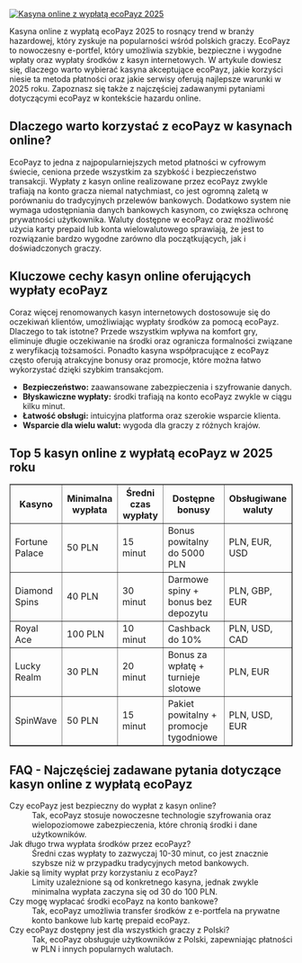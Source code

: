 [![Kasyna online z wypłatą ecoPayz 2025](https://123-caf.pages.dev/gitsignup.png)](https://vrmoo.ru/Bt82HjjY)

<div>Kasyna online z wypłatą ecoPayz 2025 to rosnący trend w branży hazardowej, który zyskuje na popularności wśród polskich graczy. EcoPayz to nowoczesny e-portfel, który umożliwia szybkie, bezpieczne i wygodne wpłaty oraz wypłaty środków z kasyn internetowych. W artykule dowiesz się, dlaczego warto wybierać kasyna akceptujące ecoPayz, jakie korzyści niesie ta metoda płatności oraz jakie serwisy oferują najlepsze warunki w 2025 roku. Zapoznasz się także z najczęściej zadawanymi pytaniami dotyczącymi ecoPayz w kontekście hazardu online.</div>  <h2>Dlaczego warto korzystać z ecoPayz w kasynach online?</h2> <p>EcoPayz to jedna z najpopularniejszych metod płatności w cyfrowym świecie, ceniona przede wszystkim za szybkość i bezpieczeństwo transakcji. Wypłaty z kasyn online realizowane przez ecoPayz zwykle trafiają na konto gracza niemal natychmiast, co jest ogromną zaletą w porównaniu do tradycyjnych przelewów bankowych. Dodatkowo system nie wymaga udostępniania danych bankowych kasynom, co zwiększa ochronę prywatności użytkownika. Waluty dostępne w ecoPayz oraz możliwość użycia karty prepaid lub konta wielowalutowego sprawiają, że jest to rozwiązanie bardzo wygodne zarówno dla początkujących, jak i doświadczonych graczy.</p>  <h2>Kluczowe cechy kasyn online oferujących wypłaty ecoPayz</h2> <p>Coraz więcej renomowanych kasyn internetowych dostosowuje się do oczekiwań klientów, umożliwiając wypłaty środków za pomocą ecoPayz. Dlaczego to tak istotne? Przede wszystkim wpływa na komfort gry, eliminuje długie oczekiwanie na środki oraz ogranicza formalności związane z weryfikacją tożsamości. Ponadto kasyna współpracujące z ecoPayz często oferują atrakcyjne bonusy oraz promocje, które można łatwo wykorzystać dzięki szybkim transakcjom.</p>  <ul>   <li><strong>Bezpieczeństwo:</strong> zaawansowane zabezpieczenia i szyfrowanie danych.</li>   <li><strong>Błyskawiczne wypłaty:</strong> środki trafiają na konto ecoPayz zwykle w ciągu kilku minut.</li>   <li><strong>Łatwość obsługi:</strong> intuicyjna platforma oraz szerokie wsparcie klienta.</li>   <li><strong>Wsparcie dla wielu walut:</strong> wygoda dla graczy z różnych krajów.</li> </ul>  <h2>Top 5 kasyn online z wypłatą ecoPayz w 2025 roku</h2> <table border="1" cellspacing="0" cellpadding="5">   <thead>     <tr>       <th>Kasyno</th>       <th>Minimalna wypłata</th>       <th>Średni czas wypłaty</th>       <th>Dostępne bonusy</th>       <th>Obsługiwane waluty</th>     </tr>   </thead>   <tbody>     <tr>       <td>Fortune Palace</td>       <td>50 PLN</td>       <td>15 minut</td>       <td>Bonus powitalny do 5000 PLN</td>       <td>PLN, EUR, USD</td>     </tr>     <tr>       <td>Diamond Spins</td>       <td>40 PLN</td>       <td>30 minut</td>       <td>Darmowe spiny + bonus bez depozytu</td>       <td>PLN, GBP, EUR</td>     </tr>     <tr>       <td>Royal Ace</td>       <td>100 PLN</td>       <td>10 minut</td>       <td>Cashback do 10%</td>       <td>PLN, USD, CAD</td>     </tr>     <tr>       <td>Lucky Realm</td>       <td>30 PLN</td>       <td>20 minut</td>       <td>Bonus za wpłatę + turnieje slotowe</td>       <td>PLN, EUR</td>     </tr>     <tr>       <td>SpinWave</td>       <td>50 PLN</td>       <td>15 minut</td>       <td>Pakiet powitalny + promocje tygodniowe</td>       <td>PLN, USD, EUR</td>     </tr>   </tbody> </table>  <h2>FAQ - Najczęściej zadawane pytania dotyczące kasyn online z wypłatą ecoPayz</h2> <dl>   <dt>Czy ecoPayz jest bezpieczny do wypłat z kasyn online?</dt>   <dd>Tak, ecoPayz stosuje nowoczesne technologie szyfrowania oraz wielopoziomowe zabezpieczenia, które chronią środki i dane użytkowników.</dd>    <dt>Jak długo trwa wypłata środków przez ecoPayz?</dt>   <dd>Średni czas wypłaty to zazwyczaj 10-30 minut, co jest znacznie szybsze niż w przypadku tradycyjnych metod bankowych.</dd>    <dt>Jakie są limity wypłat przy korzystaniu z ecoPayz?</dt>   <dd>Limity uzależnione są od konkretnego kasyna, jednak zwykle minimalna wypłata zaczyna się od 30 do 100 PLN.</dd>    <dt>Czy mogę wypłacać środki ecoPayz na konto bankowe?</dt>   <dd>Tak, ecoPayz umożliwia transfer środków z e-portfela na prywatne konto bankowe lub kartę prepaid ecoPayz.</dd>    <dt>Czy ecoPayz dostępny jest dla wszystkich graczy z Polski?</dt>   <dd>Tak, ecoPayz obsługuje użytkowników z Polski, zapewniając płatności w PLN i innych popularnych walutach.</dd> </dl>
